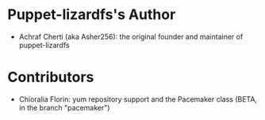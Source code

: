 # Puppet-lizardfs's Author
- Achraf Cherti (aka Asher256): the original founder and maintainer of puppet-lizardfs

# Contributors

- Chioralia Florin: yum repository support and the Pacemaker class (BETA, in the branch "pacemaker")
